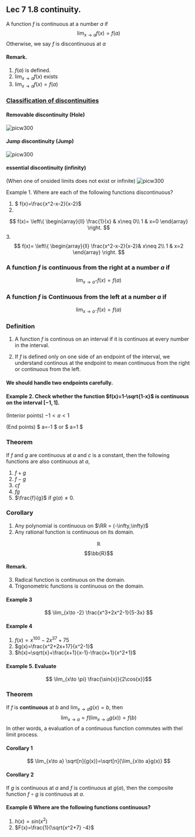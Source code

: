 ## Lec 7 1.8 continuity.

A function $f$ is continuous at a number $a$ if
$$
\lim_{x\to a}f(x)=f(a)
$$
Otherwise, we say $f$ is discontinuous at $a$
#### Remark.

1. $f(a)$ is defined.
2. $\lim_{x\to a}f(x)$ exists
3. $\lim_{x\to a}f(x)=f(a)$


### [Classification of discontinuities](http://en.wikipedia.org/wiki/Classification_of_discontinuities)

#### Removable discontinuity (Hole)
![picw300](http://upload.wikimedia.org/wikipedia/commons/9/9d/Discontinuity_removable.eps.png)

#### Jump discontinuity (Jump)
![picw300](http://upload.wikimedia.org/wikipedia/commons/e/e6/Discontinuity_jump.eps.png)

#### essential discontinuity (infinity)
(When one of onsided limits does not exist or infinite)
![picw300](http://upload.wikimedia.org/wikipedia/commons/9/92/Discontinuity_essential.eps.png)

Example 1. Where are each of the following functions discontinuous?

1. $ f(x)=\frac{x^2-x-2}{x-2}$
2. 
$$
f(x)=
\left\{
\begin{array}{ll}
\frac{1}{x} & x\neq 0\\
1 & x=0
\end{array}
\right.
$$
3.
$$
f(x)=
\left\{
\begin{array}{ll}
\frac{x^2-x-2}{x-2}& x\neq 2\\
1 & x=2
\end{array}
\right.
$$
### A function  $f$ is continuous from the right at a number $a$ if

$$ \lim_{x\to a^+} f(x)=f(a)$$

### A function $f$ is Continuous from the left at a number $a$ if

$$ \lim_{x\to a^-} f(x)=f(a)$$

### Definition

1. A function $f$ is continous on an interval if it is continuos at every number in the interval. 

2. If $f$ is defined only on one side of an endpoint of the interval, we understand continous at the endpoint to mean continuous from the right or continuous from the left.

#### We should handle two endpoints carefully.

#### Example 2. Check whether the function $f(x)=1-\sqrt{1-x}$ is continuous on the interval $[-1,1]$.
(Interior points)  $-1 < a < 1$


(End points) $ a=-1 $ or $ a=1 $


### Theorem 
If $f$ and $g$ are continuous at $a$ and $c$ is a constant, then the following functions are also continuous at $a$,
1. $f+g$
2. $f-g$
3. $cf$
4. $fg$
5. $\frac{f}{g}$ if $g(a)\neq 0$.


### Corollary
1. Any polynomial is continuous on $\RR = (-\infty,\infty)$
2. Any rational function is continuous on its domain.

$$\mathbb{R}$$
$$\bb{R}$$

#### Remark.
3. Radical function is continuous on the domain.
4. Trigonometric functions is continuous on the domain.

#### Example 3
$$
\lim_{x\to -2} \frac{x^3+2x^2-1}{5-3x}
$$

#### Example 4
1. $f(x)=x^{100}-2x^{37}+75$
2. $g(x)=\frac{x^2+2x+17}{x^2-1}$
3. $h(x)=\sqrt{x}+\frac{x+1}{x-1}-\frac{x+1}{x^2+1}$

#### Example 5. Evaluate
$$ \lim_{x\to \pi} \frac{\sin{x}}{2\cos{x}}$$

### Theorem
If $f$ is **continuous** at $b$ and $\lim_{x\to a} g(x)=b$, then 
$$\lim_{x\to a}=f(\lim_{x\to a} g(x))=f(b)$$
In other words, a evaluation of a continuous function commutes with thel limit process.

#### Corollary 1
$$
\lim_{x\to a} \sqrt[n]{g(x)}=\sqrt[n]{\lim_{x\to a}g(x)} 
$$
#### Corollary 2 
If $g$ is continuous at $a$ and $f$ is continuous at $g(a)$, then the composite function $f\circ g$ is continuous at $a$.

#### Example 6 Where are the following functions continuous?
1. $h(x)=sin(x^2)$
2. $F(x)=\frac{1}{\sqrt{x^2+7} -4}$



